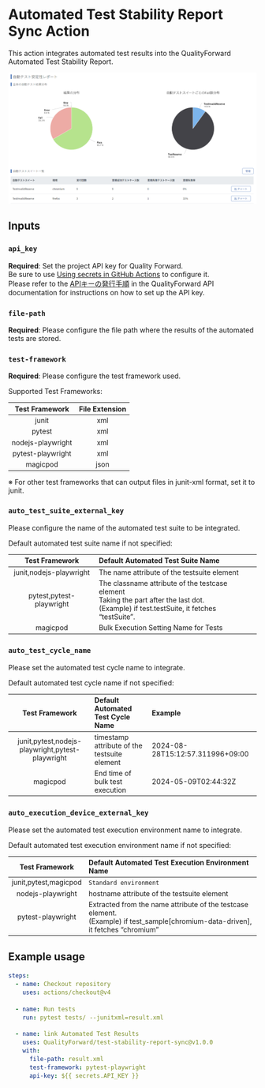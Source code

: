 # Automated Test Stability Report Sync Action

This action integrates automated test results into the QualityForward Automated Test Stability Report.

![alt](./AutoTestResult_StabilityReport.png)

## Inputs

### `api_key`

**Required**: Set the project API key for Quality Forward. <br> Be sure to use  [Using secrets in GitHub Actions](https://docs.github.com/en/actions/security-for-github-actions/security-guides/using-secrets-in-github-actions) to configure it. <br>Please refer to the [APIキーの発行手順](https://qualityforward.github.io/api-spec/#section/API/API) in the QualityForward API documentation for instructions on how to set up the API key.

### `file-path`

**Required**: Please configure the file path where the results of the automated tests are stored.

### `test-framework`

**Required**: Please configure the test framework used.

Supported Test Frameworks:

|Test Framework|File Extension|
|:--:|:--:|
|junit|xml|
|pytest|xml|
|nodejs-playwright|xml|
|pytest-playwright|xml|
|magicpod|json|

※ For other test frameworks that can output files in junit-xml format, set it to junit.

### `auto_test_suite_external_key`

Please configure the name of the automated test suite to be integrated.

Default automated test suite name if not specified:

|Test Framework|Default Automated Test Suite Name|
|:--:|:--|
|junit,nodejs-playwright|The name attribute of the testsuite element|
|pytest,pytest-playwright|The classname attribute of the testcase element<br>Taking the part after the last dot.<br>(Example) if test.testSuite, it fetches “testSuite”.|
|magicpod|Bulk Execution Setting Name for Tests|

### `auto_test_cycle_name`

Please set the automated test cycle name to integrate.

Default automated test cycle name if not specified:

|Test Framework|Default Automated Test Cycle Name|Example|
|:--:|:--|:--|
|junit,pytest,nodejs-playwright,pytest-playwright|timestamp attribute of the testsuite element|2024-08-28T15:12:57.311996+09:00|
|magicpod|End time of bulk test execution|2024-05-09T02:44:32Z|

### `auto_execution_device_external_key`

Please set the automated test execution environment name to integrate.

Default automated test execution environment name if not specified:

|Test Framework|Default Automated Test Execution Environment Name|
|:--:|:--|
|junit,pytest,magicpod|`Standard environment`|
|nodejs-playwright|hostname attribute of the testsuite element|
|pytest-playwright|Extracted from the name attribute of the testcase element. <br>(Example) if test_sample[chromium-data-driven], it fetches “chromium”|

## Example usage

```yaml
steps:
  - name: Checkout repository
    uses: actions/checkout@v4 

  - name: Run tests
    run: pytest tests/ --junitxml=result.xml 

  - name: link Automated Test Results
    uses: QualityForward/test-stability-report-sync@v1.0.0
    with:
      file-path: result.xml
      test-framework: pytest-playwright
      api-key: ${{ secrets.API_KEY }}
```
